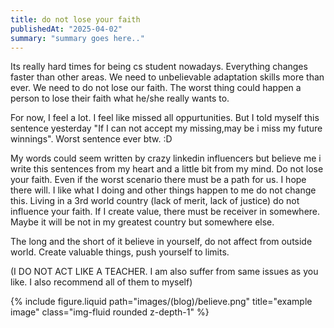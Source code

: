 ```yaml
---
title: do not lose your faith
publishedAt: "2025-04-02"
summary: "summary goes here.."
---
```



Its really hard times for being cs student nowadays. Everything changes faster than other areas. We need to unbelievable adaptation skills more than ever. We need to do not lose our faith. The worst thing could happen a person to lose their faith what he/she really wants to. 

For now, I feel a lot. I feel like missed all oppurtunities. But I told myself this sentence yesterday "If I can not accept my missing,may be i miss my future winnings". Worst sentence ever btw. :D 

My words could seem written by crazy linkedin influencers but believe me i write this sentences from my heart and a little bit from my mind. Do not lose your faith. Even if the worst scenario there must be a path for us. I hope there will. I like what I doing and other things happen to me do not change this. Living in a 3rd world country (lack of merit, lack of justice) do not influence your faith. If I create value, there must be receiver in somewhere. Maybe it will be not in my greatest country but somewhere else. 

The long and the short of it believe in yourself, do not affect from outside world. Create valuable things, push yourself to limits.

(I DO NOT ACT LIKE A TEACHER. I am also suffer from same issues as you like. I also recommend all of them to myself)


<div class="row justify-content-sm-center">
    <div class="col-sm-2 mt-1 mt-md-0">
        {% include figure.liquid path="images/(blog)/believe.png" title="example image" class="img-fluid rounded z-depth-1" %}
    </div>
</div>

